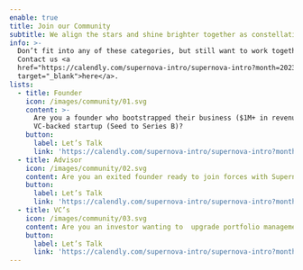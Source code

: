```yaml
---
enable: true
title: Join our Community
subtitle: We align the stars and shine brighter together as constellations
info: >-
  Don’t fit into any of these categories, but still want to work together?
  Contact us <a
  href="https://calendly.com/supernova-intro/supernova-intro?month=2023-05"
  target="_blank">here</a>.
lists:
  - title: Founder
    icon: /images/community/01.svg
    content: >-
      Are you a founder who bootstrapped their business ($1M+ in revenues) or a
      VC-backed startup (Seed to Series B)?
    button:
      label: Let’s Talk
      link: 'https://calendly.com/supernova-intro/supernova-intro?month=2023-05'
  - title: Advisor
    icon: /images/community/02.svg
    content: Are you an exited founder ready to join forces with Supernova?
    button:
      label: Let’s Talk
      link: 'https://calendly.com/supernova-intro/supernova-intro?month=2023-05'
  - title: VC’s
    icon: /images/community/03.svg
    content: Are you an investor wanting to  upgrade portfolio management services?
    button:
      label: Let’s Talk
      link: 'https://calendly.com/supernova-intro/supernova-intro?month=2023-05'
---
```


